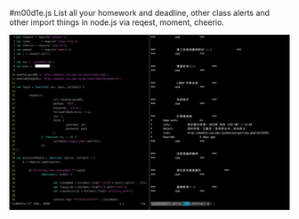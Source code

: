 #m00d1e.js
List all your homework and deadline, other class alerts and other import things in node.js via reqest, moment, cheerio.

![](demo.png)

